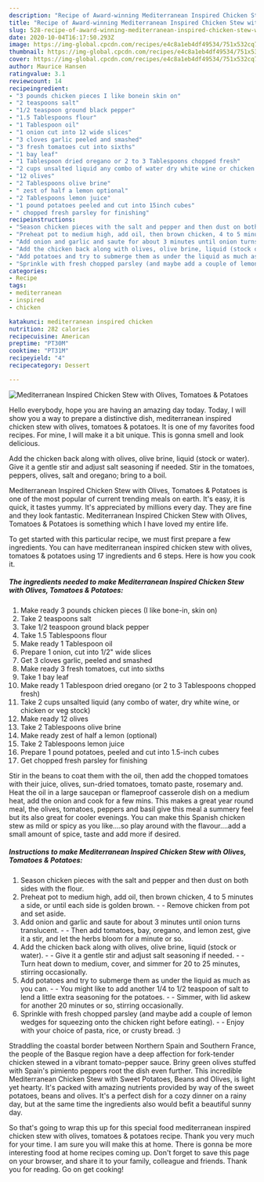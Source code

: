 ```yaml
---
description: "Recipe of Award-winning Mediterranean Inspired Chicken Stew with Olives, Tomatoes &amp;amp; Potatoes"
title: "Recipe of Award-winning Mediterranean Inspired Chicken Stew with Olives, Tomatoes &amp;amp; Potatoes"
slug: 528-recipe-of-award-winning-mediterranean-inspired-chicken-stew-with-olives-tomatoes-and-amp-potatoes
date: 2020-10-04T16:17:50.293Z
image: https://img-global.cpcdn.com/recipes/e4c8a1eb4df49534/751x532cq70/mediterranean-inspired-chicken-stew-with-olives-tomatoes-potatoes-recipe-main-photo.jpg
thumbnail: https://img-global.cpcdn.com/recipes/e4c8a1eb4df49534/751x532cq70/mediterranean-inspired-chicken-stew-with-olives-tomatoes-potatoes-recipe-main-photo.jpg
cover: https://img-global.cpcdn.com/recipes/e4c8a1eb4df49534/751x532cq70/mediterranean-inspired-chicken-stew-with-olives-tomatoes-potatoes-recipe-main-photo.jpg
author: Maurice Hansen
ratingvalue: 3.1
reviewcount: 14
recipeingredient:
- "3 pounds chicken pieces I like bonein skin on"
- "2 teaspoons salt"
- "1/2 teaspoon ground black pepper"
- "1.5 Tablespoons flour"
- "1 Tablespoon oil"
- "1 onion cut into 12 wide slices"
- "3 cloves garlic peeled and smashed"
- "3 fresh tomatoes cut into sixths"
- "1 bay leaf"
- "1 Tablespoon dried oregano or 2 to 3 Tablespoons chopped fresh"
- "2 cups unsalted liquid any combo of water dry white wine or chicken or veg stock"
- "12 olives"
- "2 Tablespoons olive brine"
- " zest of half a lemon optional"
- "2 Tablespoons lemon juice"
- "1 pound potatoes peeled and cut into 15inch cubes"
- " chopped fresh parsley for finishing"
recipeinstructions:
- "Season chicken pieces with the salt and pepper and then dust on both sides with the flour."
- "Preheat pot to medium high, add oil, then brown chicken, 4 to 5 minutes a side, or until each side is golden brown.  Remove chicken from pot and set aside."
- "Add onion and garlic and saute for about 3 minutes until onion turns translucent.  Then add tomatoes, bay, oregano, and lemon zest, give it a stir, and let the herbs bloom for a minute or so."
- "Add the chicken back along with olives, olive brine, liquid (stock or water).   Give it a gentle stir and adjust salt seasoning if needed.  Turn heat down to medium, cover, and simmer for 20 to 25 minutes, stirring occasionally."
- "Add potatoes and try to submerge them as under the liquid as much as you can.  You might like to add another 1/4 to 1/2 teaspoon of salt to lend a little extra seasoning for the potatoes.  Simmer, with lid askew for another 20 minutes or so, stirring occasionally."
- "Sprinkle with fresh chopped parsley (and maybe add a couple of lemon wedges for squeezing onto the chicken right before eating).  Enjoy with your choice of pasta, rice, or crusty bread. :)"
categories:
- Recipe
tags:
- mediterranean
- inspired
- chicken

katakunci: mediterranean inspired chicken 
nutrition: 282 calories
recipecuisine: American
preptime: "PT30M"
cooktime: "PT31M"
recipeyield: "4"
recipecategory: Dessert

---
```



![Mediterranean Inspired Chicken Stew with Olives, Tomatoes &amp; Potatoes](https://img-global.cpcdn.com/recipes/e4c8a1eb4df49534/751x532cq70/mediterranean-inspired-chicken-stew-with-olives-tomatoes-potatoes-recipe-main-photo.jpg)

Hello everybody, hope you are having an amazing day today. Today, I will show you a way to prepare a distinctive dish, mediterranean inspired chicken stew with olives, tomatoes &amp; potatoes. It is one of my favorites food recipes. For mine, I will make it a bit unique. This is gonna smell and look delicious.

Add the chicken back along with olives, olive brine, liquid (stock or water). Give it a gentle stir and adjust salt seasoning if needed. Stir in the tomatoes, peppers, olives, salt and oregano; bring to a boil.

Mediterranean Inspired Chicken Stew with Olives, Tomatoes &amp; Potatoes is one of the most popular of current trending meals on earth. It's easy, it is quick, it tastes yummy. It's appreciated by millions every day. They are fine and they look fantastic. Mediterranean Inspired Chicken Stew with Olives, Tomatoes &amp; Potatoes is something which I have loved my entire life.


To get started with this particular recipe, we must first prepare a few ingredients. You can have mediterranean inspired chicken stew with olives, tomatoes &amp; potatoes using 17 ingredients and 6 steps. Here is how you cook it.

<!--inarticleads1-->

##### The ingredients needed to make Mediterranean Inspired Chicken Stew with Olives, Tomatoes &amp; Potatoes:

1. Make ready 3 pounds chicken pieces (I like bone-in, skin on)
1. Take 2 teaspoons salt
1. Take 1/2 teaspoon ground black pepper
1. Take 1.5 Tablespoons flour
1. Make ready 1 Tablespoon oil
1. Prepare 1 onion, cut into 1/2&#34; wide slices
1. Get 3 cloves garlic, peeled and smashed
1. Make ready 3 fresh tomatoes, cut into sixths
1. Take 1 bay leaf
1. Make ready 1 Tablespoon dried oregano (or 2 to 3 Tablespoons chopped fresh)
1. Take 2 cups unsalted liquid (any combo of water, dry white wine, or chicken or veg stock)
1. Make ready 12 olives
1. Take 2 Tablespoons olive brine
1. Make ready  zest of half a lemon (optional)
1. Take 2 Tablespoons lemon juice
1. Prepare 1 pound potatoes, peeled and cut into 1.5-inch cubes
1. Get  chopped fresh parsley for finishing


Stir in the beans to coat them with the oil, then add the chopped tomatoes with their juice, olives, sun-dried tomatoes, tomato paste, rosemary and. Heat the oil in a large saucepan or flameproof casserole dish on a medium heat, add the onion and cook for a few mins. This makes a great year round meal, the olives, tomatoes, peppers and basil give this meal a summery feel but its also great for cooler evenings. You can make this Spanish chicken stew as mild or spicy as you like….so play around with the flavour….add a small amount of spice, taste and add more if desired. 

<!--inarticleads2-->

##### Instructions to make Mediterranean Inspired Chicken Stew with Olives, Tomatoes &amp; Potatoes:

1. Season chicken pieces with the salt and pepper and then dust on both sides with the flour.
1. Preheat pot to medium high, add oil, then brown chicken, 4 to 5 minutes a side, or until each side is golden brown. -  - Remove chicken from pot and set aside.
1. Add onion and garlic and saute for about 3 minutes until onion turns translucent. -  - Then add tomatoes, bay, oregano, and lemon zest, give it a stir, and let the herbs bloom for a minute or so.
1. Add the chicken back along with olives, olive brine, liquid (stock or water).  -  - Give it a gentle stir and adjust salt seasoning if needed. -  - Turn heat down to medium, cover, and simmer for 20 to 25 minutes, stirring occasionally.
1. Add potatoes and try to submerge them as under the liquid as much as you can. -  - You might like to add another 1/4 to 1/2 teaspoon of salt to lend a little extra seasoning for the potatoes. -  - Simmer, with lid askew for another 20 minutes or so, stirring occasionally.
1. Sprinkle with fresh chopped parsley (and maybe add a couple of lemon wedges for squeezing onto the chicken right before eating). -  - Enjoy with your choice of pasta, rice, or crusty bread. :)


Straddling the coastal border between Northern Spain and Southern France, the people of the Basque region have a deep affection for fork-tender chicken stewed in a vibrant tomato-pepper sauce. Briny green olives stuffed with Spain&#39;s pimiento peppers root the dish even further. This incredible Mediterranean Chicken Stew with Sweet Potatoes, Beans and Olives, is light yet hearty. It&#39;s packed with amazing nutrients provided by way of the sweet potatoes, beans and olives. It&#39;s a perfect dish for a cozy dinner on a rainy day, but at the same time the ingredients also would befit a beautiful sunny day. 

So that's going to wrap this up for this special food mediterranean inspired chicken stew with olives, tomatoes &amp; potatoes recipe. Thank you very much for your time. I am sure you will make this at home. There is gonna be more interesting food at home recipes coming up. Don't forget to save this page on your browser, and share it to your family, colleague and friends. Thank you for reading. Go on get cooking!
